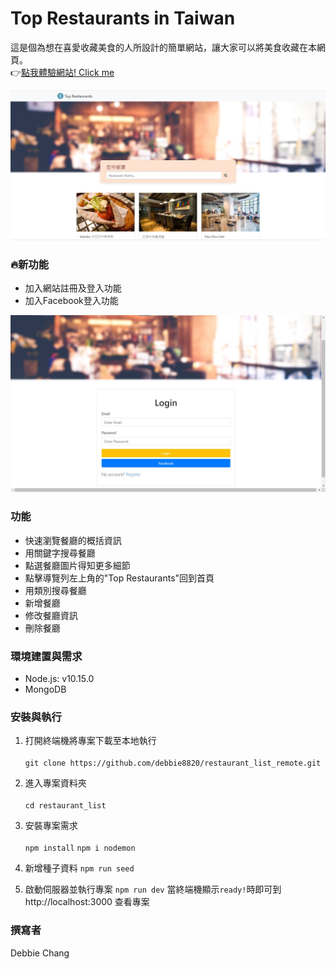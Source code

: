 # Top Restaurants in Taiwan
這是個為想在喜愛收藏美食的人所設計的簡單網站，讓大家可以將美食收藏在本網頁。</br>
:point_right:[點我體驗網站! Click me ](https://tranquil-brushlands-31586.herokuapp.com/)

<img alt="homepage" src="https://github.com/debbie8820/restaurant_list_remote/blob/main/public/img/restaurants.jpg">

### :fire:新功能
+ 加入網站註冊及登入功能
+ 加入Facebook登入功能

<img alt="loginpage" src="https://github.com/debbie8820/restaurant_list_remote/blob/main/public/img/login.jpg">

### 功能
+ 快速瀏覽餐廳的概括資訊
+ 用關鍵字搜尋餐廳
+ 點選餐廳圖片得知更多細節
+ 點擊導覽列左上角的"Top Restaurants"回到首頁
+ 用類別搜尋餐廳
+ 新增餐廳
+ 修改餐廳資訊
+ 刪除餐廳

### 環境建置與需求
+ Node.js: v10.15.0
+ MongoDB

### 安裝與執行
1. 打開終端機將專案下載至本地執行<br><br/>
`git clone https://github.com/debbie8820/restaurant_list_remote.git`

2. 進入專案資料夾<br><br/>
`cd restaurant_list`

3. 安裝專案需求<br><br/>
`npm install`
`npm i nodemon`

4. 新增種子資料
`npm run seed`

5. 啟動伺服器並執行專案
`npm run dev`
當終端機顯示`ready!`時即可到 http://localhost:3000 查看專案

### 撰寫者
Debbie Chang

